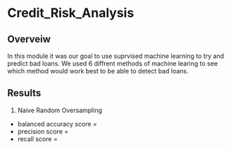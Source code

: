 # Credit_Risk_Analysis
## Overveiw
In this module it was our goal to use suprvised machine learning to try and predict bad loans. We used 6 diffrent methods of machine learing to see which method would work best to be able to detect bad loans.

## Results
1. Naive Random Oversampling
  * balanced accuracy score =
  * precision score = 
  * recall score =
